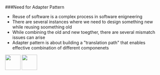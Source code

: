 ###Need for Adapter Pattern
- Reuse of software is a complex process in software enigneering
- There are several instances where we need to design something new while reusing soomething old
- While combining the old and new toegther, there are several mismatch issues can arise
- Adapter pattern is about building a "translation path" that enables effective combination of different componenets 

[<img src="https://cloud.githubusercontent.com/assets/14101008/11768481/3b7d20d6-a18b-11e5-95fe-a422966f4c03.png" width="50" height="50"></img>](https://github.com/hariniiyer/CSCI-5828_Presentation4_Software-Design-Patterns/blob/master/Adapter.md)
[<img src="https://cloud.githubusercontent.com/assets/14101008/11768482/3d2d0bbc-a18b-11e5-8766-2e7f5b241782.png" width="50" height="50"></img>](https://github.com/hariniiyer/CSCI-5828_Presentation4_Software-Design-Patterns/blob/master/AdapterFeatures.md)
